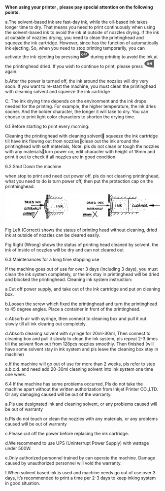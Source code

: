 **When using your printer , please pay special attention on the following points.**

a.The solvent-based ink are fast-day ink, while the oil-based ink takes longer time to dry. That means you need to print continuously when using the solvent-based ink to avoid the ink at outside of nozzles drying. If the ink at outside of nozzles drying, you need to clean the printinghead and squeeze the ink cartridge. However, since has the function of automatically ink ejecting, So, when you need to stop printing temporarily, you can activate
the ink-ejecting by pressing	![](/assets/Image_095.jpg)  during printing to avoid the ink at the printinghead dried. If you wish to continue to print, please press ![](/assets/Image_097.jpg)  again.

b.After the power is turned off, the ink around the nozzles will dry very soon. If you want to re-start the machine, you must clean the printinghead with cleaning solvent and squeeze the ink cartridge

C. The ink drying time depends on the environment and the ink drops needed for the printing. For example, the higher temperature, the ink dries sooner. And the bolder character, the longer it will take to dry. You can choose to print light color characters to shorten the drying time.

                                                                   

6.1.Before starting to print every morning:

Cleaning the printinghead with cleaning solvent squeeze the ink cartridge till have ink flowing out from nozzlesclean out the ink around the printinghead with soft materials, Note: pls do not clean or tough the nozzles with any materialsturn power on, edit character with height of 18mm and print it out to check if all nozzles are in good condition.

6.2.Shut Down the machine

when stop to print and need cut power off, pls do not cleaning printinghead, what you need to do is turn power off, then put the protection cap on the printhinghead.

![](/assets/Image_143.jpg)

Fig Left (Correct) shows the status of printing
head without cleaning, dried ink at outside of nozzles can be cleared easily.	

Fig Right (Wrong) shows the status of printing
head cleaned by solvent, the ink of inside of nozzles will be dry and can not cleared out


6.3.Maintenances for a long time stopping use

If the machine goes out of use for over 3 days (including 3 days), you must clean the ink system completely, or the ink stay in printinghead will be dried and blocked the printinghead.
Cleaning ink system instruction:

a.Cut off power supply, and take out of the ink cartridge and put on cleaning box.

b.Loosen the screw which fixed the printinghead and turn the printinghead to 45 degree angles. Place a container in front of the printinghead.

c.Absorb air with syringe, then connect to cleaning box and pull it out slowly till all ink clearing out completely.

d.Absorb cleaning solvent with syringe for 20ml-30ml, Then connect to cleaning box and pull it slowly to clean the ink system, pls repeat 2-3 times till the solvent flow out from 128pcs nozzles smoothly. Then finished (will have some solvent stay in ink system and pls leave the cleaning box stay in machine)

e.If the machine will go out of use for more than 2 weeks, pls refer to step a.b.c.d. and need add 20-30ml cleaning solvent into ink system one time one week.

6.4 If the machine has some problems occurred, Pls do not take the machine apart without the written authorization from Inkjet Printer CO.,LTD. Or any damaging caused will be out of the warranty.

a.Pls use designated ink and cleaning solvent, or any problems caused will be out of warranty

b.Pls do not touch or clean the nozzles with any materials, or any problems caused will be out of warranty

c.Please cut off the power before replacing the ink cartridge.

d.We recommend to use UPS (Uninterrupt Power Supply) with wattage under 500W.

e.Only authorized personnel trained by	can operate the machine. Damage caused by unauthorized personnel will void the warranty.

f.When solvent based ink is used and machine needs go out of use over 3 days, it’s recommended to print a time per 2-3 days to keep inking system in good situation.